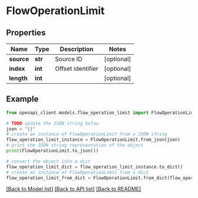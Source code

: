 # FlowOperationLimit


## Properties

Name | Type | Description | Notes
------------ | ------------- | ------------- | -------------
**source** | **str** | Source ID | [optional] 
**index** | **int** | Offset identifier | [optional] 
**length** | **int** |  | [optional] 

## Example

```python
from openapi_client.models.flow_operation_limit import FlowOperationLimit

# TODO update the JSON string below
json = "{}"
# create an instance of FlowOperationLimit from a JSON string
flow_operation_limit_instance = FlowOperationLimit.from_json(json)
# print the JSON string representation of the object
print(FlowOperationLimit.to_json())

# convert the object into a dict
flow_operation_limit_dict = flow_operation_limit_instance.to_dict()
# create an instance of FlowOperationLimit from a dict
flow_operation_limit_from_dict = FlowOperationLimit.from_dict(flow_operation_limit_dict)
```
[[Back to Model list]](../README.md#documentation-for-models) [[Back to API list]](../README.md#documentation-for-api-endpoints) [[Back to README]](../README.md)


